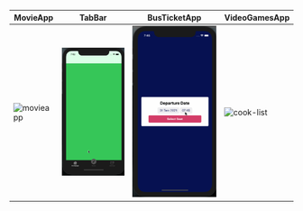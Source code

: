 | MovieApp | TabBar | BusTicketApp | VideoGamesApp |
| --- | --- | --- | --- |
| ![movieapp](Gifs/movieapp.gif) | ![tabbar](Gifs/tabbar.gif) | ![empty-view](Gifs/busticket.gif) | ![cook-list](Gifs/videogames.gif) |
